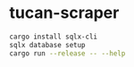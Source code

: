 # tucan-scraper

```bash
cargo install sqlx-cli
sqlx database setup
cargo run --release -- --help
```
